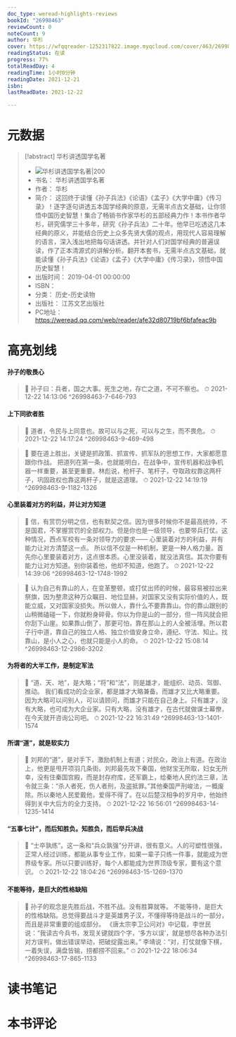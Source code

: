 ```yaml
---
doc_type: weread-highlights-reviews
bookId: "26998463"
reviewCount: 0
noteCount: 9
author: 华杉
cover: https://wfqqreader-1252317822.image.myqcloud.com/cover/463/26998463/t7_26998463.jpg
readingStatus: 在读
progress: 77%
totalReadDay: 4
readingTime: 1小时0分钟
readingDate: 2021-12-21
isbn: 
lastReadDate: 2021-12-22

---
```

# 元数据
> [!abstract] 华杉讲透国学名著
> - ![ 华杉讲透国学名著|200](https://wfqqreader-1252317822.image.myqcloud.com/cover/463/26998463/t7_26998463.jpg)
> - 书名： 华杉讲透国学名著
> - 作者： 华杉
> - 简介： 这回终于读懂《孙子兵法》《论语》《孟子》《大学中庸》《传习录》！逐字逐句讲透五本国学经典的原意，无需半点古文基础，让你领悟中国历史智慧！集合了畅销书作家华杉的五部经典力作！本书作者华杉，研究儒学三十多年，研究《孙子兵法》二十年。他早已吃透这几本经典的原义，并能结合历史上众多先贤大儒的观点，用现代人容易理解的语言，深入浅出地把每句话讲透。并针对人们对国学经典的普遍误读，作了正本清源式的讲解分析。翻开本套书，无需半点古文基础，就能读懂《孙子兵法》《论语》《孟子》《大学中庸》《传习录》，领悟中国历史智慧！
> - 出版时间： 2019-04-01 00:00:00
> - ISBN： 
> - 分类： 历史-历史读物
> - 出版社： 江苏文艺出版社
> - PC地址：https://weread.qq.com/web/reader/afe32d80719bf6bfafeac9b

# 高亮划线

#### 孙子的敬畏心

> 📌 孙子曰：兵者，国之大事。死生之地，存亡之道，不可不察也。 
> ⏱ 2021-12-22 14:13:06 ^26998463-7-646-793

#### 上下同欲者胜

> 📌 道者，令民与上同意也。故可以与之死，可以与之生，而不畏危。 
> ⏱ 2021-12-22 14:17:24 ^26998463-9-469-498

> 📌 要在道上胜出，关键是抓政策、抓宣传、抓军队的思想工作，大家都愿意跟你作战。
   把道列在第一条，也就能明白，在战争中，宣传机器和战争机器一样重要，甚至更重要。林彪说，枪杆子、笔杆子，夺取政权靠这两杆子，巩固政权也靠这两杆子，就是这道理。 
> ⏱ 2021-12-22 14:19:19 ^26998463-9-1182-1326

#### 心里装着对方的利益，并让对方知道

> 📌 信，有赏罚分明之信，也有默契之信。因为很多时候你不是最高统帅，不是国君，不掌握赏罚的全部权力。但是你也是一级领导，也要带兵打仗。这种情况，西点军校有一条对领导力的要求——
   心里装着对方的利益，并有能力让对方清楚这一点。
   所以信不仅是一种机制，更是一种人格力量。首先你心里要装着对方，这点很本质。心里没装着，就没法真信。其次你要有能力让对方知道。别你装着他，他却不知道，他跑了。 
> ⏱ 2021-12-22 14:39:06 ^26998463-12-1748-1992

> 📌 认为自己有靠山的人，在变革整顿，或打仗出师的时候，最容易被拉出来祭旗，因为整肃这种万众瞩目、地位显赫，对国家又没有实际价值的人，既能立威，又对国家没损失。所以做人，靠什么不要靠靠山。你的靠山跟别的山稍微磕碰一下，你就粉身碎骨。你以为你是山的一部分，但一阵风就会把你刮下山崖。如果靠山倒了，那更可怕，靠在那山上的人全被活埋。所以君子行中道，靠自己的独立人格、独立价值安身立命，遵纪、守法、知止。找靠山，是小人之心，也就只能是小人的命。 
> ⏱ 2021-12-22 15:08:14 ^26998463-12-2986-3202

#### 为将者的大半工作，是制定军法

> 📌 “道、天、地”，是大略；“将”和“法”，则是雄才，能组织、动员、驾御、推动。
   我们看成功的企业家，都是雄才大略兼备。而雄才又比大略重要。因为大略可以问别人，可以请顾问，而雄才只能在自己身上。只有雄才，没有大略，也可成为大企业家。只有大略，没有雄才，在古代就做谋士幕僚，在今天就开咨询公司吧。 
> ⏱ 2021-12-22 16:31:49 ^26998463-13-1401-1574

#### 所谓“道”，就是软实力

> 📌 刘邦的“道”，是对手下，激励机制上有道；对民众，政治上有道。在政治上，他更是甩开项羽几条街。刘邦最先攻下秦国，他财宝无所取，妇女无所幸，没有住秦国宫殿，而是封存府库，还军霸上，给秦地人民约法三章，法令就三条：“杀人者死，伤人者刑，及盗抵罪。”其他秦国严刑峻法，一概废除。所以秦地人民爱戴他，爱得不得了。在以后楚汉相争的岁月中，他始终得到关中大后方的全力支持。 
> ⏱ 2021-12-22 16:56:01 ^26998463-14-1235-1414

#### “五事七计”，而后知胜负。知胜负，而后举兵决战

> 📌 “士卒孰练”。这一条和“兵众孰强”分开讲，很有意义。人的可塑性很强，正常人经过训练，都能从事专业工作，如果一辈子只练一件事，就能成为世界级专家。所以只要训练好，每个人都能成为世界顶级专家，要有这个意识。 
> ⏱ 2021-12-22 18:04:26 ^26998463-15-1269-1370

#### 不能等待，是巨大的性格缺陷

> 📌 孙子的观念是先胜后战，不胜不战。没有胜算就等。
   不能等待，是巨大的性格缺陷。总觉得要战斗才是英雄男子汉，不懂得等待是战斗的一部分，而且是非常重要的组成部分。
   《唐太宗李卫公问对》中记载，李世民说：“我读古今兵书，发现关键就四个字，‘多方以误’，就是想尽各种办法引对方误判，做出错误举动，把破绽露出来。”
   李靖说：“对，打仗就像下棋，一着失误，满盘皆输，捞都捞不回来。” 
> ⏱ 2021-12-22 18:06:34 ^26998463-17-865-1133

# 读书笔记

# 本书评论

